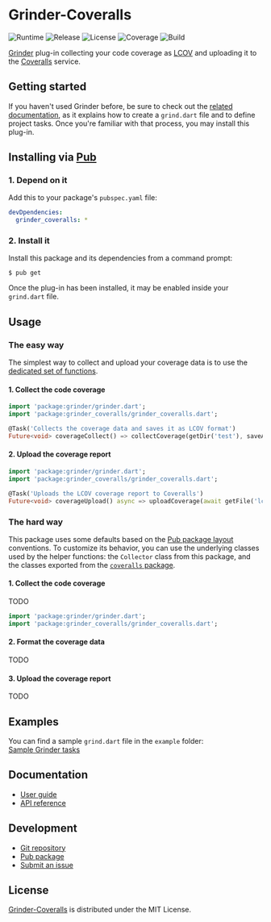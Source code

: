 # Grinder-Coveralls
![Runtime](https://img.shields.io/badge/dart-%3E%3D2.2-brightgreen.svg) ![Release](https://img.shields.io/pub/v/grinder_coveralls.svg) ![License](https://img.shields.io/badge/license-MIT-blue.svg) ![Coverage](https://coveralls.io/repos/github/cedx/grinder-coveralls/badge.svg) ![Build](https://travis-ci.com/cedx/grinder-coveralls.svg)

[Grinder](https://google.github.io/grinder.dart) plug-in collecting your code coverage as [LCOV](http://ltp.sourceforge.net/coverage/lcov.php) and uploading it to the [Coveralls](https://coveralls.io) service.

## Getting started
If you haven't used Grinder before, be sure to check out the [related documentation](https://google.github.io/grinder.dart), as it explains how to create a `grind.dart` file and to define project tasks. Once you're familiar with that process, you may install this plug-in.

## Installing via [Pub](https://pub.dartlang.org)

### 1. Depend on it
Add this to your package's `pubspec.yaml` file:

```yaml
devDpendencies:
  grinder_coveralls: *
```

### 2. Install it
Install this package and its dependencies from a command prompt:

```shell
$ pub get
```

Once the plug-in has been installed, it may be enabled inside your `grind.dart` file.

## Usage

### The easy way
The simplest way to collect and upload your coverage data is to use the [dedicated set of functions](https://github.com/cedx/grinder-coveralls/blob/master/lib/grinder_coveralls.dart).

#### 1. Collect the code coverage

```dart
import 'package:grinder/grinder.dart';
import 'package:grinder_coveralls/grinder_coveralls.dart';

@Task('Collects the coverage data and saves it as LCOV format')
Future<void> coverageCollect() => collectCoverage(getDir('test'), saveAs: 'lcov.info');
```

#### 2. Upload the coverage report

```dart
import 'package:grinder/grinder.dart';
import 'package:grinder_coveralls/grinder_coveralls.dart';

@Task('Uploads the LCOV coverage report to Coveralls')
Future<void> coverageUpload() async => uploadCoverage(await getFile('lcov.info').readAsString());
```

### The hard way
This package uses some defaults based on the [Pub package layout](https://www.dartlang.org/tools/pub/package-layout) conventions.
To customize its behavior, you can use the underlying classes used by the helper functions: the `Collector` class from this package, and the classes exported from the [`coveralls` package](https://pub.dartlang.org/packages/coveralls).

#### 1. Collect the code coverage
TODO

```dart
import 'package:grinder/grinder.dart';
import 'package:grinder_coveralls/grinder_coveralls.dart';
```

#### 2. Format the coverage data
TODO

#### 3. Upload the coverage report
TODO

## Examples
You can find a sample `grind.dart` file in the `example` folder:  
[Sample Grinder tasks](https://github.com/cedx/grinder-coveralls/blob/master/example/grind.dart)





## Documentation
- [User guide](https://dev.belin.io/grinder-coveralls)
- [API reference](https://dev.belin.io/grinder-coveralls/api)

## Development
- [Git repository](https://github.com/cedx/grinder-coveralls)
- [Pub package](https://pub.dartlang.org/packages/grinder_coveralls)
- [Submit an issue](https://github.com/cedx/grinder-coveralls/issues)

## License
[Grinder-Coveralls](https://dev.belin.io/grinder-coveralls) is distributed under the MIT License.
